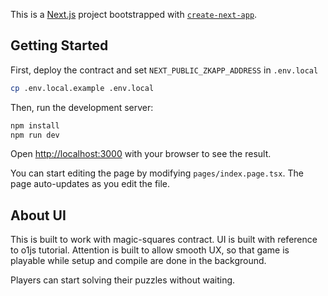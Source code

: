 This is a [Next.js](https://nextjs.org/) project bootstrapped with [`create-next-app`](https://github.com/vercel/next.js/tree/canary/packages/create-next-app).

## Getting Started

First, deploy the contract and set `NEXT_PUBLIC_ZKAPP_ADDRESS` in `.env.local`

```bash
cp .env.local.example .env.local
```

Then, run the development server:

```bash
npm install
npm run dev
```

Open [http://localhost:3000](http://localhost:3000) with your browser to see the result.

You can start editing the page by modifying `pages/index.page.tsx`. The page auto-updates as you edit the file.

## About UI

This is built to work with magic-squares contract. UI is built with reference to o1js tutorial.
Attention is built to allow smooth UX, so that game is playable while setup and compile are done in the background.

Players can start solving their puzzles without waiting.
